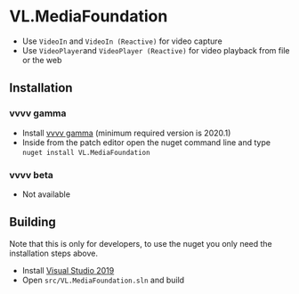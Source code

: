 # VL.MediaFoundation
- Use `VideoIn` and `VideoIn (Reactive)` for video capture
- Use `VideoPlayer`and `VideoPlayer (Reactive)` for video playback from file or the web


## Installation
### vvvv gamma
- Install [vvvv gamma](https://vvvv.org/downloads) (minimum required version is 2020.1)
- Inside from the patch editor open the nuget command line and type `nuget install VL.MediaFoundation`

### vvvv beta
- Not available

## Building
Note that this is only for developers, to use the nuget you only need the installation steps above.
- Install [Visual Studio 2019](https://www.visualstudio.com/downloads)
- Open `src/VL.MediaFoundation.sln` and build
